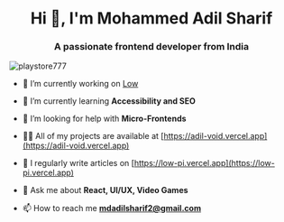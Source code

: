 <h1 align="center">Hi 👋, I'm Mohammed Adil Sharif</h1>  
<h3 align="center">A passionate frontend developer from India</h3>  
  
<p align="left"> <img src="https://komarev.com/ghpvc/?username=playstore777&label=Profile%20views&color=0e75b6&style=flat" alt="playstore777" /> </p>  
  
- 🔭 I’m currently working on [Low](https://low-pi.vercel.app)  
  
- 🌱 I’m currently learning **Accessibility and SEO**  
  
- 🤝 I’m looking for help with **Micro-Frontends**  
  
- 👨‍💻 All of my projects are available at [https://adil-void.vercel.app](https://adil-void.vercel.app)  
  
- 📝 I regularly write articles on [https://low-pi.vercel.app](https://low-pi.vercel.app)  
  
- 💬 Ask me about **React, UI/UX, Video Games**  
  
- 📫 How to reach me **mdadilsharif2@gmail.com**
  
